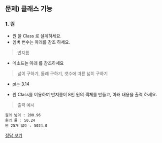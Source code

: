 ## 문제) 클래스 기능


### 1. 원
* 원 을 Class 로 설계하세요. 
* 멤버 변수는 아래를 참조 하세요. 

> 반지름

* 메소드는 아래 를 참조하세요

> 넓이 구하기, 둘레 구하기, 갯수에 따른 넓이 구하기

* pi는 3.14
 
* 원 Class를 이용하여 반지름이 8인 원의 객체를 만들고, 아래 내용을 출력 하세요.
> 출력 예시

```
원의 넓이 : 200.96
원의 둘 : 50.24
원 25개 넓이 : 5024.0
```
        
[정답 보기](./)
